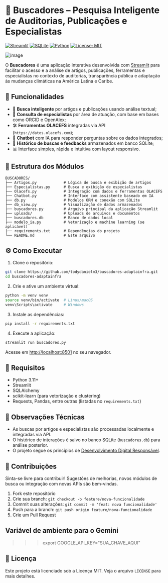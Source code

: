 # 🧠 Buscadores – Pesquisa Inteligente de Auditorias, Publicações e Especialistas

[![Streamlit](https://img.shields.io/badge/built%20with-Streamlit-red?logo=streamlit)](https://streamlit.io/)
[![SQLite](https://img.shields.io/badge/database-SQLite-blue?logo=sqlite)](https://sqlite.org)
[![Python](https://img.shields.io/badge/python-3.11+-green?logo=python)](https://www.python.org/)
[![License: MIT](https://img.shields.io/badge/license-MIT-yellow.svg)](https://opensource.org/licenses/MIT)

![image](https://github.com/user-attachments/assets/a73c6a8b-829a-48a1-afe6-543fbfe514ce)




O **Buscadores** é uma aplicação interativa desenvolvida com [Streamlit](https://streamlit.io/) para facilitar o acesso e a análise de artigos, publicações, ferramentas e especialistas no contexto de auditorias, transparência pública e adaptação às mudanças climáticas na América Latina e Caribe.

## 🚀 Funcionalidades

- 🔎 **Busca inteligente** por artigos e publicações usando análise textual;
- 👤 **Consulta de especialistas** por área de atuação, com base em bases como ORCID e OpenAlex;
- 🛠️ **Ferramentas OLACEFS** integradas via API (`https://datos.olacefs.com`);
- 💬 **Chatbot** com IA para responder perguntas sobre os dados integrados;
- 🧠 **Histórico de buscas e feedbacks** armazenados em banco SQLite;
- 📊 Interface simples, rápida e intuitiva com layout responsivo.

## 📂 Estrutura dos Módulos

```
BUSCADORES/
├── Artigos.py            # Lógica de busca e exibição de artigos
├── Especialistas.py      # Busca e exibição de especialistas
├── Olacefs.py            # Integração com dados e ferramentas OLACEFS
├── Chatbot.py            # Interface com assistente baseado em IA
├── db.py                 # Modelos ORM e conexão com SQLite
├── db_view.py            # Visualização de dados armazenados
├── buscadores.py         # Arquivo principal da aplicação Streamlit
├── uploads/              # Uploads de arquivos e documentos
├── buscadores.db         # Banco de dados local
├── modelo_ia.py          # Vetorização e machine learning (se aplicável)
├── requirements.txt      # Dependências do projeto
└── README.md             # Este arquivo
```

## ⚙️ Como Executar

1. Clone o repositório:

```bash
git clone https://github.com/todydanielm3/buscadores-adaptainfra.git
cd buscadores-adaptainfra
```

2. Crie e ative um ambiente virtual:

```bash
python -m venv venv
source venv/bin/activate  # Linux/macOS
venv\Scripts\activate     # Windows
```

3. Instale as dependências:

```bash
pip install -r requirements.txt
```

4. Execute a aplicação:

```bash
streamlit run buscadores.py
```

Acesse em [http://localhost:8501](http://localhost:8501) no seu navegador.

## 🧠 Requisitos

- Python 3.11+
- Streamlit
- SQLAlchemy
- scikit-learn (para vetorização e clustering)
- Requests, Pandas, entre outras (listadas no `requirements.txt`)

## 📌 Observações Técnicas

- As buscas por artigos e especialistas são processadas localmente e integradas via API.
- O histórico de interações é salvo no banco SQLite (`buscadores.db`) para análise posterior.
- O projeto segue os princípios de [Desenvolvimento Digital Responsável](https://digitalprinciples.org/).

## 🤝 Contribuições

Sinta-se livre para contribuir! Sugestões de melhorias, novos módulos de busca ou integração com novas APIs são bem-vindas.

1. Fork este repositório
2. Crie sua branch: `git checkout -b feature/nova-funcionalidade`
3. Commit suas alterações: `git commit -m 'feat: nova funcionalidade'`
4. Push para a branch: `git push origin feature/nova-funcionalidade`
5. Crie um Pull Request

## Variável de ambiente para o Gemini

> > > export GOOGLE_API_KEY="SUA_CHAVE_AQUI"

## 📄 Licença

Este projeto está licenciado sob a Licença MIT. Veja o arquivo `LICENSE` para mais detalhes.
